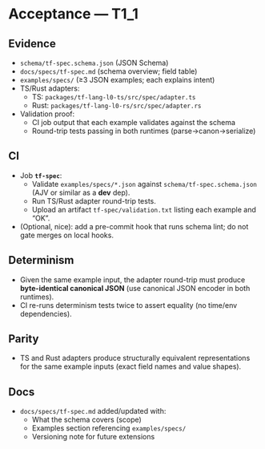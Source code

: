 # Acceptance — T1_1

## Evidence
- `schema/tf-spec.schema.json` (JSON Schema)
- `docs/specs/tf-spec.md` (schema overview; field table)
- `examples/specs/` (≥3 JSON examples; each explains intent)
- TS/Rust adapters:
  - TS: `packages/tf-lang-l0-ts/src/spec/adapter.ts`
  - Rust: `packages/tf-lang-l0-rs/src/spec/adapter.rs`
- Validation proof:
  - CI job output that each example validates against the schema
  - Round-trip tests passing in both runtimes (parse→canon→serialize)

## CI
- Job **`tf-spec`**:
  - Validate `examples/specs/*.json` against `schema/tf-spec.schema.json` (AJV or similar as a **dev** dep).
  - Run TS/Rust adapter round-trip tests.
  - Upload an artifact `tf-spec/validation.txt` listing each example and “OK”.
- (Optional, nice): add a pre-commit hook that runs schema lint; do not gate merges on local hooks.

## Determinism
- Given the same example input, the adapter round-trip must produce **byte-identical canonical JSON** (use canonical JSON encoder in both runtimes).
- CI re-runs determinism tests twice to assert equality (no time/env dependencies).

## Parity
- TS and Rust adapters produce structurally equivalent representations for the same example inputs (exact field names and value shapes).

## Docs
- `docs/specs/tf-spec.md` added/updated with:
  - What the schema covers (scope)
  - Examples section referencing `examples/specs/`
  - Versioning note for future extensions
